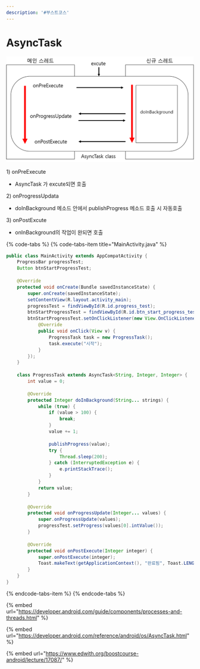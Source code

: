 ```yaml
---
description: '#부스트코스'
---
```


# AsyncTask



![](../.gitbook/assets/asynctask.png)

1\) onPreExecute

* AsyncTask 가 excute되면 호출

2\) onProgressUpdata

* doInBackground 메소드 안에서 publishProgress 메소드 호출 시 자동호출

3\) onPostExcute

* onInBackground의 작업이 완되면 호출 

{% code-tabs %}
{% code-tabs-item title="MainActivity.java" %}
```java
public class MainActivity extends AppCompatActivity {
    ProgressBar progressTest;
    Button btnStartProgressTest;

    @Override
    protected void onCreate(Bundle savedInstanceState) {
        super.onCreate(savedInstanceState);
        setContentView(R.layout.activity_main);
        progressTest = findViewById(R.id.progress_test);
        btnStartProgressTest = findViewById(R.id.btn_start_progress_test);
        btnStartProgressTest.setOnClickListener(new View.OnClickListener() {
            @Override
            public void onClick(View v) {
                ProgressTask task = new ProgressTask();
                task.execute("시작");
            }
        });
    }

    class ProgressTask extends AsyncTask<String, Integer, Integer> {
        int value = 0;

        @Override
        protected Integer doInBackground(String... strings) {
            while (true) {
                if (value > 100) {
                    break;
                }
                value += 1;

                publishProgress(value);
                try {
                    Thread.sleep(200);
                } catch (InterruptedException e) {
                    e.printStackTrace();
                }
            }
            return value;
        }

        @Override
        protected void onProgressUpdate(Integer... values) {
            super.onProgressUpdate(values);
            progressTest.setProgress(values[0].intValue());
        }

        @Override
        protected void onPostExecute(Integer integer) {
            super.onPostExecute(integer);
            Toast.makeText(getApplicationContext(), "완료됨", Toast.LENGTH_LONG).show();
        }
    }
}
```
{% endcode-tabs-item %}
{% endcode-tabs %}

{% embed url="https://developer.android.com/guide/components/processes-and-threads.html" %}

{% embed url="https://developer.android.com/reference/android/os/AsyncTask.html" %}

{% embed url="https://www.edwith.org/boostcourse-android/lecture/17087/" %}



